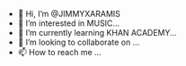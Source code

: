 - 👋 Hi, I’m @JIMMYXARAMIS
- 👀 I’m interested in MUSIC...
- 🌱 I’m currently learning KHAN ACADEMY...
- 💞️ I’m looking to collaborate on ...
- 📫 How to reach me ...

<!---
JIMMYXARAMIS/JIMMYXARAMIS is a ✨ special ✨ repository because its `README.md` (this file) appears on your GitHub profile.
You can click the Preview link to take a look at your changes.
--->

